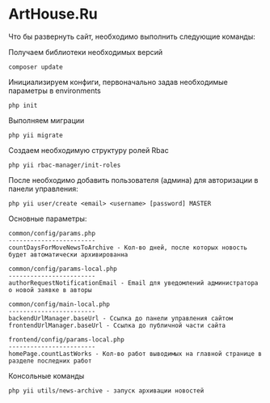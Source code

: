 # ArtHouse.Ru
Что бы развернуть сайт, необходимо выполнить следующие команды:

Получаем библиотеки необходимых версий
```
composer update
```

Инициализируем конфиги, первоначально задав необходимые параметры в environments
```
php init
```

Выполняем миграции
```
php yii migrate
```

Создаем необходимую структуру ролей Rbac
```
php yii rbac-manager/init-roles
```

После необходимо добавить пользователя (админа) для авторизации в панели управления:
```
php yii user/create <email> <username> [password] MASTER
```

Основные параметры:
```
common/config/params.php
------------------------
countDaysForMoveNewsToArchive - Кол-во дней, после которых новость будет автоматически архивированна
```

```
common/config/params-local.php
------------------------
authorRequestNotificationEmail - Email для уведомлений администратора о новой заявке в авторы
```

```
common/config/main-local.php
------------------------
backendUrlManager.baseUrl - Ссылка до панели управления сайтом
frontendUrlManager.baseUrl - Ссылка до публичной части сайта
```

```
frontend/config/params-local.php
------------------------
homePage.countLastWorks - Кол-во работ выводимых на главной странице в разделе последних работ
```

Консольные команды
```
php yii utils/news-archive - запуск архивации новостей
```